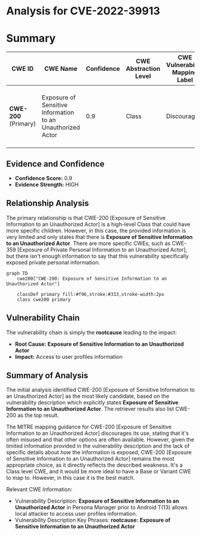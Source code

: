 # Analysis for CVE-2022-39913

# Summary
| CWE ID  | CWE Name | Confidence | CWE Abstraction Level | CWE Vulnerability Mapping Label | CWE-Vulnerability Mapping Notes |
|-----------------|----------------------------------------------------------------|------------|-------------------------|------------------------------------|--------------------------------------------------|
| **CWE-200** (Primary) | Exposure of Sensitive Information to an Unauthorized Actor | 0.9 | Class | Discouraged | The **rootcause** is **Exposure of Sensitive Information to an Unauthorized Actor**. |

## Evidence and Confidence

*   **Confidence Score:** 0.9
*   **Evidence Strength:** HIGH

## Relationship Analysis
The primary relationship is that CWE-200 [Exposure of Sensitive Information to an Unauthorized Actor] is a high-level Class that could have more specific children. However, in this case, the provided information is very limited and only states that there is **Exposure of Sensitive Information to an Unauthorized Actor**. There are more specific CWEs, such as CWE-359 [Exposure of Private Personal Information to an Unauthorized Actor], but there isn't enough information to say that this vulnerability specifically exposed private personal information.

```mermaid
graph TD
    cwe200["CWE-200: Exposure of Sensitive Information to an Unauthorized Actor"]
    
    classDef primary fill:#f96,stroke:#333,stroke-width:2px
    class cwe200 primary
```

## Vulnerability Chain
The vulnerability chain is simply the **rootcause** leading to the impact:
  - **Root Cause:** **Exposure of Sensitive Information to an Unauthorized Actor**
  - **Impact:** Access to user profiles information

## Summary of Analysis
The initial analysis identified CWE-200 [Exposure of Sensitive Information to an Unauthorized Actor] as the most likely candidate, based on the vulnerability description which explicitly states **Exposure of Sensitive Information to an Unauthorized Actor**. The retriever results also list CWE-200 as the top result.

The MITRE mapping guidance for CWE-200 [Exposure of Sensitive Information to an Unauthorized Actor] discourages its use, stating that it's often misused and that other options are often available. However, given the limited information provided in the vulnerability description and the lack of specific details about *how* the information is exposed, CWE-200 [Exposure of Sensitive Information to an Unauthorized Actor] remains the most appropriate choice, as it directly reflects the described weakness. It's a Class level CWE, and it would be more ideal to have a Base or Variant CWE to map to. However, in this case it is the best match.

Relevant CWE Information:
- Vulnerability Description: **Exposure of Sensitive Information to an Unauthorized Actor** in Persona Manager prior to Android T(13) allows local attacker to access user profiles information.
- Vulnerability Description Key Phrases: **rootcause:** **Exposure of Sensitive Information to an Unauthorized Actor**